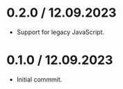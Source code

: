 0.2.0 / 12.09.2023
==================
 - Support for legacy JavaScript.

0.1.0 / 12.09.2023
==================
 - Initial commmit.
